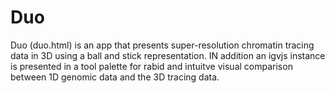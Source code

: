 # Duo

Duo (duo.html) is an app that presents super-resolution chromatin tracing data in 3D using a ball and stick representation. IN addition an igvjs instance is presented in a tool palette for rabid and intuitve visual comparison between 1D genomic data and the 3D tracing data.

